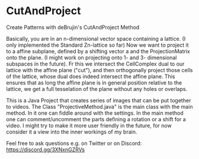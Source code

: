 # CutAndProject
Create Patterns with deBrujin's CutAndProject Method

Basically, you are in an n-dimensional vector space containing a lattice. (I only implemented the Standard Zn-lattice so far)
Now we want to project it to a affine subplane, defined by a shifting vector a and the ProjectionMatrix onto the plane.
(I might work on projecting onto 1- and 3- dimensional subspaces in the future).
Fr this we intersect the CellComplex dual to our lattice with the affine plane ("cut"),
and then orthogonally project those cells of the lattice, whose dual does indeed intersect the affine plane.
This ensures that as long the affine plane is in general position relative to the lattice,
we get a full tesselation of the plane without any holes or overlaps.

This is a Java Project that creates series of images that can be put together to videos.
The Class "ProjectiveMethod.java" is the main class with the main method. In it one can fiddle around with the settings.
In the main method one can comment/uncomment the parts defining a rotation or a shift for a video.
I might try to make it more user friendly in the future, for now consider it a view into the inner workings of my brain.

Feel free to ask questions e.g. on Twitter or on Discord: https://discord.gg/3XNxnGZRVs
